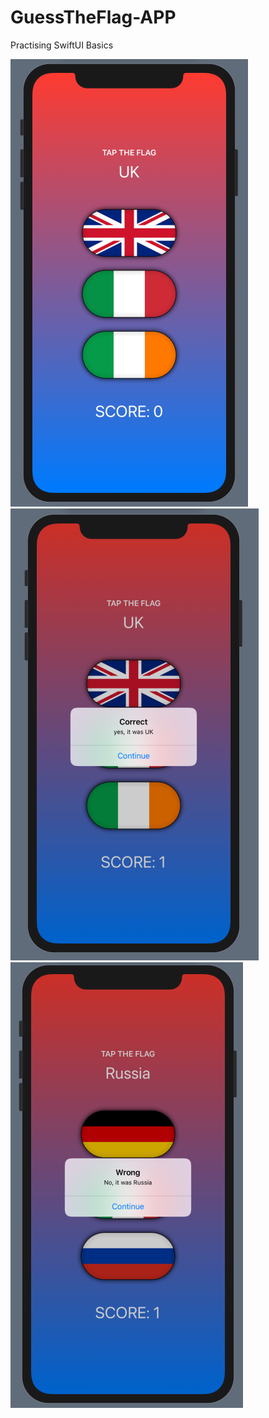 # GuessTheFlag-APP
Practising SwiftUI Basics

![](screenshot1.png)
![](screenshot2.png)
![](screen3.png)
